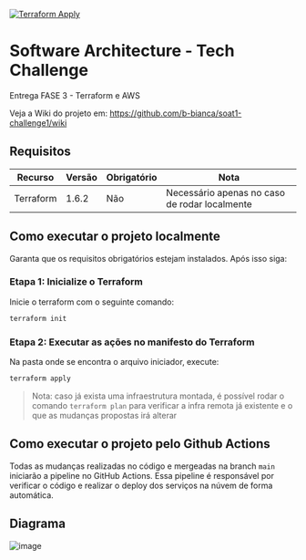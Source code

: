 [![Terraform Apply](https://github.com/fiap-postech-soat1-group21/restaurant-database/actions/workflows/terraform-apply.yml/badge.svg)](https://github.com/fiap-postech-soat1-group21/restaurant-database/actions/workflows/terraform-apply.yml)
# Software Architecture - Tech Challenge

Entrega FASE 3 - Terraform e AWS

Veja a Wiki do projeto em: https://github.com/b-bianca/soat1-challenge1/wiki


## Requisitos

|Recurso|Versão|Obrigatório|Nota|
|-|-|-|-|
|Terraform| 1.6.2|Não|Necessário apenas no caso de rodar localmente|

## Como executar o projeto localmente
Garanta que os requisitos obrigatórios estejam instalados. Após isso siga:

### Etapa 1: Inicialize o Terraform
Inicie o terraform com o seguinte comando:
~~~bash
terraform init
~~~

### Etapa 2: Executar as ações no manifesto do Terraform
Na pasta onde se encontra o arquivo iniciador, execute:
~~~bash
terraform apply
~~~

>Nota: caso já exista uma infraestrutura montada, é possível rodar o comando `terraform plan` para verificar a infra remota já existente e o que as mudanças propostas irá alterar


## Como executar o projeto pelo Github Actions
Todas as mudanças realizadas no código e mergeadas na branch `main` iniciarão a pipeline no GitHub Actions. Essa pipeline é responsável por verificar o código e realizar o deploy dos serviços na núvem de forma automática.

## Diagrama
![image](https://github.com/fiap-postech-soat1-group21/restaurant-aws-ecs/assets/83218983/f270ecf4-a1e7-412d-80ff-3ad3b67f46fa)

